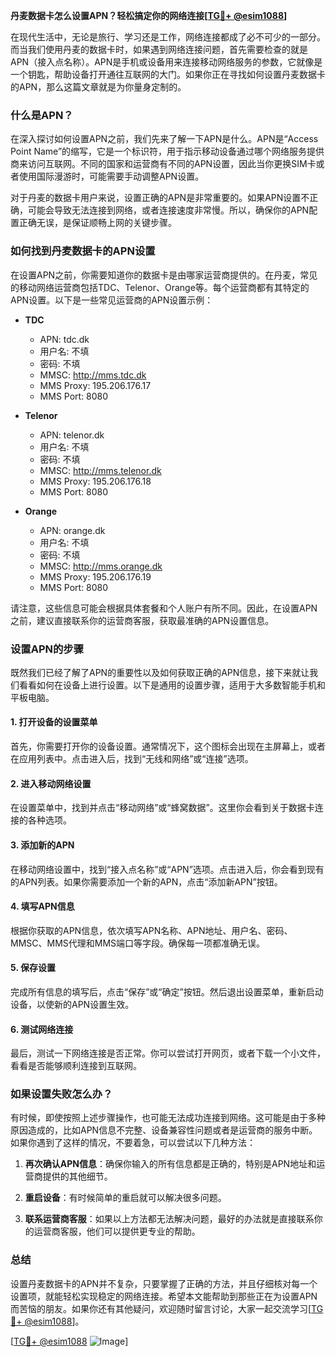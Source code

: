 **丹麦数据卡怎么设置APN？轻松搞定你的网络连接[[TG💪+ @esim1088](https://t.me/s/esim1088)]**

在现代生活中，无论是旅行、学习还是工作，网络连接都成了必不可少的一部分。而当我们使用丹麦的数据卡时，如果遇到网络连接问题，首先需要检查的就是APN（接入点名称）。APN是手机或设备用来连接移动网络服务的参数，它就像是一个钥匙，帮助设备打开通往互联网的大门。如果你正在寻找如何设置丹麦数据卡的APN，那么这篇文章就是为你量身定制的。

### 什么是APN？

在深入探讨如何设置APN之前，我们先来了解一下APN是什么。APN是“Access Point Name”的缩写，它是一个标识符，用于指示移动设备通过哪个网络服务提供商来访问互联网。不同的国家和运营商有不同的APN设置，因此当你更换SIM卡或者使用国际漫游时，可能需要手动调整APN设置。

对于丹麦的数据卡用户来说，设置正确的APN是非常重要的。如果APN设置不正确，可能会导致无法连接到网络，或者连接速度非常慢。所以，确保你的APN配置正确无误，是保证顺畅上网的关键步骤。

### 如何找到丹麦数据卡的APN设置

在设置APN之前，你需要知道你的数据卡是由哪家运营商提供的。在丹麦，常见的移动网络运营商包括TDC、Telenor、Orange等。每个运营商都有其特定的APN设置。以下是一些常见运营商的APN设置示例：

- **TDC**
  - APN: tdc.dk
  - 用户名: 不填
  - 密码: 不填
  - MMSC: http://mms.tdc.dk
  - MMS Proxy: 195.206.176.17
  - MMS Port: 8080

- **Telenor**
  - APN: telenor.dk
  - 用户名: 不填
  - 密码: 不填
  - MMSC: http://mms.telenor.dk
  - MMS Proxy: 195.206.176.18
  - MMS Port: 8080

- **Orange**
  - APN: orange.dk
  - 用户名: 不填
  - 密码: 不填
  - MMSC: http://mms.orange.dk
  - MMS Proxy: 195.206.176.19
  - MMS Port: 8080

请注意，这些信息可能会根据具体套餐和个人账户有所不同。因此，在设置APN之前，建议直接联系你的运营商客服，获取最准确的APN设置信息。

### 设置APN的步骤

既然我们已经了解了APN的重要性以及如何获取正确的APN信息，接下来就让我们看看如何在设备上进行设置。以下是通用的设置步骤，适用于大多数智能手机和平板电脑。

#### 1. 打开设备的设置菜单

首先，你需要打开你的设备设置。通常情况下，这个图标会出现在主屏幕上，或者在应用列表中。点击进入后，找到“无线和网络”或“连接”选项。

#### 2. 进入移动网络设置

在设置菜单中，找到并点击“移动网络”或“蜂窝数据”。这里你会看到关于数据卡连接的各种选项。

#### 3. 添加新的APN

在移动网络设置中，找到“接入点名称”或“APN”选项。点击进入后，你会看到现有的APN列表。如果你需要添加一个新的APN，点击“添加新APN”按钮。

#### 4. 填写APN信息

根据你获取的APN信息，依次填写APN名称、APN地址、用户名、密码、MMSC、MMS代理和MMS端口等字段。确保每一项都准确无误。

#### 5. 保存设置

完成所有信息的填写后，点击“保存”或“确定”按钮。然后退出设置菜单，重新启动设备，以使新的APN设置生效。

#### 6. 测试网络连接

最后，测试一下网络连接是否正常。你可以尝试打开网页，或者下载一个小文件，看看是否能够顺利连接到互联网。

### 如果设置失败怎么办？

有时候，即使按照上述步骤操作，也可能无法成功连接到网络。这可能是由于多种原因造成的，比如APN信息不完整、设备兼容性问题或者是运营商的服务中断。如果你遇到了这样的情况，不要着急，可以尝试以下几种方法：

1. **再次确认APN信息**：确保你输入的所有信息都是正确的，特别是APN地址和运营商提供的其他细节。
   
2. **重启设备**：有时候简单的重启就可以解决很多问题。

3. **联系运营商客服**：如果以上方法都无法解决问题，最好的办法就是直接联系你的运营商客服，他们可以提供更专业的帮助。

### 总结

设置丹麦数据卡的APN并不复杂，只要掌握了正确的方法，并且仔细核对每一个设置项，就能轻松实现稳定的网络连接。希望本文能帮助到那些正在为设置APN而苦恼的朋友。如果你还有其他疑问，欢迎随时留言讨论，大家一起交流学习[[TG💪+ @esim1088](https://t.me/s/esim1088)]。

[[TG💪+ @esim1088](https://t.me/s/esim1088) ![Image](https://i.postimg.cc/4NQfJmqS/Snipaste-2025-05-13-00-14-12.png)]